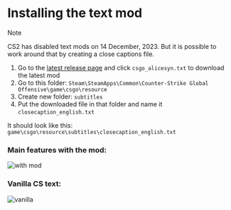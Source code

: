 # Installing the text mod

> [!NOTE]
> CS2 has disabled text mods on 14 December, 2023. But it is possible to work around that by creating a close captions file.
1. Go to the [latest release page](https://github.com/Alicesyn/CS-Text-Mod/releases) and click `csgo_alicesyn.txt` to download the latest mod
2. Go to this folder: `Steam\SteamApps\Common\Counter-Strike Global Offensive\game\csgo\resource`
3. Create new folder: `subtitles`
4. Put the downloaded file in that folder and name it `closecaption_english.txt`

It should look like this: `game\csgo\resource\subtitles\closecaption_english.txt`

### Main features with the mod:
![with mod](https://i.imgur.com/8Y4p8g9.png)

### Vanilla CS text:
![vanilla](https://i.imgur.com/qvbkjng.png)
